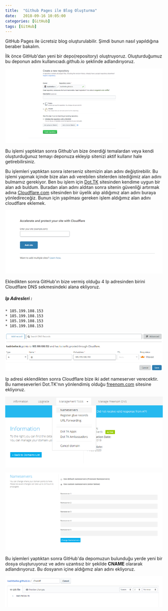 ```yaml
---
title:  "Github Pages ile Blog Oluşturma"
date:   2018-09-16 10:05:00
categories: [GitHub]
tags: [GitHub]
---
```


GitHub Pages ile ücretsiz blog oluşturulabilir. Şimdi bunun nasıl yapıldığına beraber bakalım. 

İlk önce GitHub'dan yeni bir depo(repository) oluştruyoruz. Oluşturduğumuz bu deponun adını kullanıcıadı.github.io şeklinde adlandırıyoruz. 

![](/images/blog-olusturma-1.png)

Bu işlemi yaptıktan sonra Github'un bize önerdiği temalardan veya kendi oluşturduğunuz temayı deponuza ekleyip sitenizi aktif kullanır hale getirebilirsiniz.
 
Bu işlemleri yaptıktan sonra isterseniz sitemizin alan adını değiştirebilir. Bu işlemi yapmak içinde bize alan adı verebilen sitelerden istediğimiz alan adını bulmamız gerekiyor. Ben bu işlem için [Dot.TK][Dot.TK] sitesinden kendime uygun bir alan adı buldum. Buradan alan adını aldıtan sonra  sitenin güvenliği artırmak adına [Cloudflare.com][cloudflare.com] sitesinden bir üyelik alıp aldığımız alan adını buraya yönledireceğiz. Bunun için yapılması gereken işlem aldığımız alan adını cloudflare eklemek. 

![](/images/blog-olusturma-2.png)

Ekledikten sonra  GitHub'ın bize vermiş olduğu 4 Ip adresinden birini Cloudflare DNS sekmesindeki alana ekliyoruz. 

##### Ip Adresleri :
	* 185.199.108.153
	* 185.199.108.153 
	* 185.199.108.153
	* 185.199.108.153

![](/images/blog-olusturma-3.png)

Ip adresi eklendikten sonra Cloudflare bize iki adet nameserver verecektir. Bu nameseverleri Dot.TK'nın  yönlendimiş olduğu [freenom.com][freenom.com] sitesine ekliyoruz. 

![](/images/blog-olusturma-4.png)

![](/images/blog-olusturma-5.png)

Bu işlemleri yaptıktan sonra GitHub'da depomuzun bulunduğu yerde yeni bir dosya oluşturuyoruz ve adını uzantısız bir şekilde **CNAME** olararak adlandırıyoruz. Bu dosyanın içine aldığımız alan adını ekliyoruz.

![](/images/blog-olusturma-6.png)



[Dot.TK]:	www.dot.tk
[cloudflare.com]: www.cloudflare.com
[freenom.com]:	my.freenom.com
